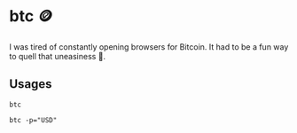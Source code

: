 # btc 🪙

I was tired of constantly opening browsers for Bitcoin. It had to be a fun way to quell that uneasiness 🙂. 

## Usages
```
btc
```
```
btc -p="USD"
```